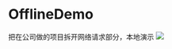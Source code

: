 # OfflineDemo
把在公司做的项目拆开网络请求部分，本地演示
![](https://github.com/dog047/OfflineDemo/raw/master/OfflineDemo.)
